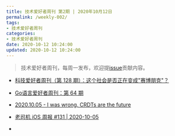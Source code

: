 ```yaml
---
title: 技术爱好者周刊 第2期 | 2020年10月12日
permalink: /weekly-002/
tags:
- 技术爱好者周刊
categories:
- 技术爱好者周刊
date: 2020-10-12 10:24:00
updated: 2020-10-12 10:24:00
---
```


> 技术爱好者周刊，每周一发布，欢迎提[issue](https://github.com/wangyonghong/yonghong-me/issues)贡献内容。


- [科技爱好者周刊（第 128 期）：这个社会是否正在变成"赛博朋克"？](https://github.com/ruanyf/weekly/blob/master/docs/issue-128.md)

- [Go语言爱好者周刊：第 64 期](https://github.com/polaris1119/golangweekly/blob/master/docs/issue-064.md)

- [2020.10.05 - I was wrong. CRDTs are the future](https://github.com/zenany/weekly/blob/master/software/2020/1005.md)

- [老司机 iOS 周报 #131 | 2020-10-05](https://github.com/SwiftOldDriver/iOS-Weekly/blob/master/Reports/2020/%23131-2020.10.05.md)

- [](https://rweekly.org/2020-39.html)

